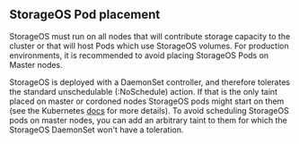 ## StorageOS Pod placement

StorageOS must run on all nodes that will contribute storage capacity to the
cluster or that will host Pods which use StorageOS volumes. For production
environments, it is recommended to avoid placing StorageOS Pods on Master
nodes.

StorageOS is deployed with a DaemonSet controller, and therefore tolerates the
standard unschedulable (:NoSchedule) action. If that is the only taint placed
on master or cordoned nodes StorageOS pods might start on them (see the
Kubernetes
[docs](https://kubernetes.io/docs/concepts/workloads/controllers/daemonset/)
for more details). To avoid scheduling StorageOS pods on master nodes, you can
add an arbitrary taint to them for which the StorageOS DaemonSet won't have a
toleration.
